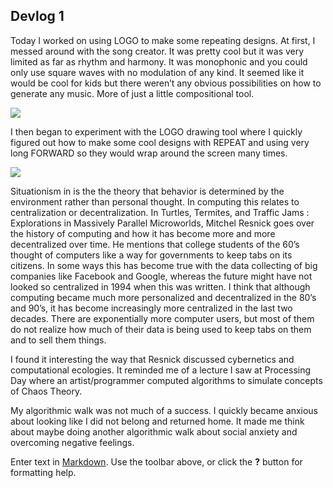 ## Devlog 1
Today I worked on using LOGO to make some repeating designs. At first, I messed around with the song creator. It was pretty cool but it was very limited as far as rhythm  and harmony. It was monophonic and you could only use square waves with no modulation of any kind. It seemed like it would be cool for kids but there weren’t any obvious possibilities on how to generate any music. More of just a little compositional tool.


![]({{site.baseurl}}/https://github.com/famousShame/Drawing-Moving-and-Seeing-with-Code/blob/main/LOGO1.png)


I then began to experiment with the LOGO drawing tool where I quickly figured out how to make some cool designs with REPEAT and using very long FORWARD so they would wrap around the screen many times.


![]({{site.baseurl}}/https://github.com/famousShame/Drawing-Moving-and-Seeing-with-Code/blob/main/LOGO1.png)


Situationism in is the the theory that behavior is determined by the environment rather than personal thought. In computing this relates to centralization or decentralization. In Turtles, Termites, and Traffic Jams : Explorations in Massively Parallel Microworlds, Mitchel Resnick goes over the history of computing and how it has become more and more decentralized over time. He mentions that college students of the 60’s thought of computers like a way for governments to keep tabs on its citizens. In some ways this has become true with the data collecting of big companies like Facebook and Google, whereas the future might have not looked so centralized in 1994 when this was written. I think that although computing became much more personalized and decentralized in the 80’s and 90’s, it has become increasingly more centralized in the last two decades. There are exponentially more computer users, but most of them do not realize how much of their data is being used to keep tabs on them and to sell them things.


I found it interesting the way that Resnick discussed cybernetics and computational ecologies. It reminded me of a lecture I saw at Processing Day where an artist/programmer computed algorithms to simulate concepts of Chaos Theory.


My algorithmic walk was not much of a success. I quickly became anxious about looking like I did not belong and returned home. It made me think about maybe doing another algorithmic walk about social anxiety and overcoming negative feelings. 



Enter text in [Markdown](http://daringfireball.net/projects/markdown/). Use the toolbar above, or click the **?** button for formatting help.
